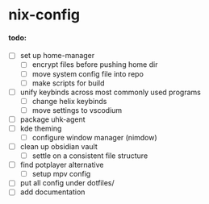 # nix-config

#### todo:
- [ ] set up home-manager
  - [ ] encrypt files before pushing home dir
  - [ ] move system config file into repo
  - [ ] make scripts for build
- [ ] unify keybinds across most commonly used programs
  - [ ] change helix keybinds
  - [ ] move settings to vscodium
- [ ] package uhk-agent
- [ ] kde theming
  - [ ] configure window manager (nimdow)
- [ ] clean up obsidian vault
  - [ ] settle on a consistent file structure
- [ ] find potplayer alternative
  - [ ] setup mpv config
- [ ] put all config under dotfiles/
- [ ] add documentation